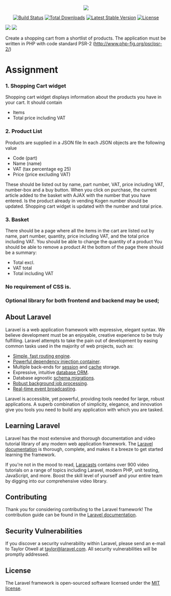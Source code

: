 <p align="center"><img src="https://laravel.com/assets/img/components/logo-laravel.svg"></p>

<p align="center">
<a href="https://travis-ci.org/laravel/framework"><img src="https://travis-ci.org/laravel/framework.svg" alt="Build Status"></a>
<a href="https://packagist.org/packages/laravel/framework"><img src="https://poser.pugx.org/laravel/framework/d/total.svg" alt="Total Downloads"></a>
<a href="https://packagist.org/packages/laravel/framework"><img src="https://poser.pugx.org/laravel/framework/v/stable.svg" alt="Latest Stable Version"></a>
<a href="https://packagist.org/packages/laravel/framework"><img src="https://poser.pugx.org/laravel/framework/license.svg" alt="License"></a>
</p>

<img src="http://sejs.se/portfolio/pic/webbshop-Laravel/image.png" />
<img src="http://sejs.se/portfolio/pic/webbshop-Laravel/image2.png" />

Create a shopping cart from a shortlist of products.
The application must be written in PHP with code standard PSR-2 (http://www.php-fig.org/psr/psr-2/)

# Assignment
### 1. Shopping Cart widget
Shopping cart widget displays information about the products you have in your cart.
It should contain
- Items
- Total price including VAT

### 2. Product List
Products are supplied in a JSON file
In each JSON objects are the following value
- Code (part)
- Name (name)
- VAT (tax percentage eg 25)
- Price (price excluding VAT)

These should be listed out by name, part number, VAT, price including VAT, number-box and a buy button.
When you click on purchase, the current article added to the basket with AJAX with the number that you have entered.
Is the product already in vending Kogen number should be updated.
Shopping cart widget is updated with the number and total price.

### 3. Basket
There should be a page where all the items in the cart are listed out by name, part number, quantity, price including VAT, and the total price including VAT.
You should be able to change the quantity of a product
You should be able to remove a product
At the bottom of the page there should be a summary:
- Total excl.
- VAT total
- Total including VAT

### No requirement of CSS is.
### Optional library for both frontend and backend may be used;

## About Laravel

Laravel is a web application framework with expressive, elegant syntax. We believe development must be an enjoyable, creative experience to be truly fulfilling. Laravel attempts to take the pain out of development by easing common tasks used in the majority of web projects, such as:

- [Simple, fast routing engine](https://laravel.com/docs/routing).
- [Powerful dependency injection container](https://laravel.com/docs/container).
- Multiple back-ends for [session](https://laravel.com/docs/session) and [cache](https://laravel.com/docs/cache) storage.
- Expressive, intuitive [database ORM](https://laravel.com/docs/eloquent).
- Database agnostic [schema migrations](https://laravel.com/docs/migrations).
- [Robust background job processing](https://laravel.com/docs/queues).
- [Real-time event broadcasting](https://laravel.com/docs/broadcasting).

Laravel is accessible, yet powerful, providing tools needed for large, robust applications. A superb combination of simplicity, elegance, and innovation give you tools you need to build any application with which you are tasked.

## Learning Laravel

Laravel has the most extensive and thorough documentation and video tutorial library of any modern web application framework. The [Laravel documentation](https://laravel.com/docs) is thorough, complete, and makes it a breeze to get started learning the framework.

If you're not in the mood to read, [Laracasts](https://laracasts.com) contains over 900 video tutorials on a range of topics including Laravel, modern PHP, unit testing, JavaScript, and more. Boost the skill level of yourself and your entire team by digging into our comprehensive video library.

## Contributing

Thank you for considering contributing to the Laravel framework! The contribution guide can be found in the [Laravel documentation](http://laravel.com/docs/contributions).

## Security Vulnerabilities

If you discover a security vulnerability within Laravel, please send an e-mail to Taylor Otwell at taylor@laravel.com. All security vulnerabilities will be promptly addressed.

## License

The Laravel framework is open-sourced software licensed under the [MIT license](http://opensource.org/licenses/MIT).
